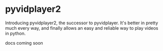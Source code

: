 # pyvidplayer2
Introducing pyvidplayer2, the successor to pyvidplayer. It's better in
pretty much every way, and finally allows an easy and reliable way to play videos in python.


docs coming soon